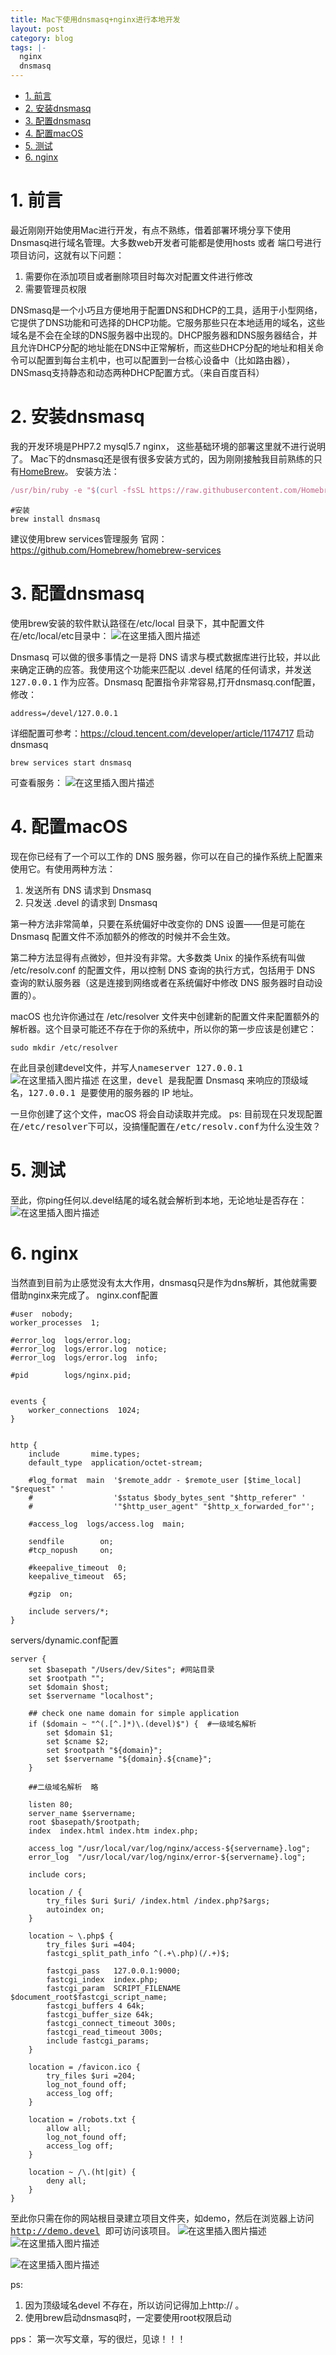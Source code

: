 ```yaml
---
title: Mac下使用dnsmasq+nginx进行本地开发
layout: post
category: blog
tags: |-
  nginx
  dnsmasq
---
```

<!-- TOC -->

- [1. 前言](#1-前言)
- [2. 安装dnsmasq](#2-安装dnsmasq)
- [3. 配置dnsmasq](#3-配置dnsmasq)
- [4. 配置macOS](#4-配置macos)
- [5. 测试](#5-测试)
- [6. nginx](#6-nginx)

<!-- /TOC -->
# 1. 前言
最近刚刚开始使用Mac进行开发，有点不熟练，借着部署环境分享下使用Dnsmasq进行域名管理。大多数web开发者可能都是使用hosts 或者 端口号进行项目访问，这就有以下问题：
1. 需要你在添加项目或者删除项目时每次对配置文件进行修改
2. 需要管理员权限

DNSmasq是一个小巧且方便地用于配置DNS和DHCP的工具，适用于小型网络，它提供了DNS功能和可选择的DHCP功能。它服务那些只在本地适用的域名，这些域名是不会在全球的DNS服务器中出现的。DHCP服务器和DNS服务器结合，并且允许DHCP分配的地址能在DNS中正常解析，而这些DHCP分配的地址和相关命令可以配置到每台主机中，也可以配置到一台核心设备中（比如路由器），DNSmasq支持静态和动态两种DHCP配置方式。（来自百度百科）

# 2. 安装dnsmasq
我的开发环境是PHP7.2 mysql5.7 nginx， 这些基础环境的部署这里就不进行说明了。
Mac下的dnsmasq还是很有很多安装方式的，因为刚刚接触我目前熟练的只有[HomeBrew](https://brew.sh/)。
安装方法：
```javascript
/usr/bin/ruby -e "$(curl -fsSL https://raw.githubusercontent.com/Homebrew/install/master/install)"
```

```
#安装
brew install dnsmasq
```
建议使用brew services管理服务
官网：https://github.com/Homebrew/homebrew-services

# 3. 配置dnsmasq

使用brew安装的软件默认路径在/etc/local 目录下，其中配置文件在/etc/local/etc目录中：
![在这里插入图片描述](https://archerzdip.github.io/assets/post/20190110120540296.png)

Dnsmasq 可以做的很多事情之一是将 DNS 请求与模式数据库进行比较，并以此来确定正确的应答。我使用这个功能来匹配以 .devel 结尾的任何请求，并发送 <kbd>127.0.0.1</kbd> 作为应答。Dnsmasq 配置指令非常容易,打开dnsmasq.conf配置，修改：
```
address=/devel/127.0.0.1
```
详细配置可参考：https://cloud.tencent.com/developer/article/1174717
启动dnsmasq
```
brew services start dnsmasq
```
可查看服务：
![在这里插入图片描述](https://archerzdip.github.io/assets/post/20190110121308943.png)

# 4. 配置macOS
现在你已经有了一个可以工作的 DNS 服务器，你可以在自己的操作系统上配置来使用它。有使用两种方法：

1. 发送所有 DNS 请求到 Dnsmasq
2. 只发送 .devel 的请求到 Dnsmasq

第一种方法非常简单，只要在系统偏好中改变你的 DNS 设置——但是可能在 Dnsmasq 配置文件不添加额外的修改的时候并不会生效。

第二种方法显得有点微妙，但并没有非常。大多数类 Unix 的操作系统有叫做 /etc/resolv.conf 的配置文件，用以控制 DNS 查询的执行方式，包括用于 DNS 查询的默认服务器（这是连接到网络或者在系统偏好中修改 DNS 服务器时自动设置的）。

macOS 也允许你通过在 /etc/resolver 文件夹中创建新的配置文件来配置额外的解析器。这个目录可能还不存在于你的系统中，所以你的第一步应该是创建它：

```
sudo mkdir /etc/resolver
```
在此目录创建devel文件，并写人<kbd>nameserver 127.0.0.1</kbd>
![在这里插入图片描述](https://archerzdip.github.io/assets/post/20190110121843213.png)
在这里，<kbd>devel </kbd>是我配置 Dnsmasq 来响应的顶级域名，<kbd>127.0.0.1 </kbd>是要使用的服务器的 IP 地址。

一旦你创建了这个文件，macOS 将会自动读取并完成。
ps: 目前现在只发现配置在<kbd>/etc/resolver</kbd>下可以，没搞懂配置在<kbd>/etc/resolv.conf</kbd>为什么没生效？

# 5. 测试
至此，你ping任何以.devel结尾的域名就会解析到本地，无论地址是否存在：
![在这里插入图片描述](https://archerzdip.github.io/assets/post/20190110122347860.png)

# 6. nginx
当然直到目前为止感觉没有太大作用，dnsmasq只是作为dns解析，其他就需要借助nginx来完成了。
nginx.conf配置
```
#user  nobody;
worker_processes  1;  

#error_log  logs/error.log;
#error_log  logs/error.log  notice;
#error_log  logs/error.log  info;

#pid        logs/nginx.pid;


events {
    worker_connections  1024;
}


http {
    include       mime.types;
    default_type  application/octet-stream;

    #log_format  main  '$remote_addr - $remote_user [$time_local] "$request" '
    #                  '$status $body_bytes_sent "$http_referer" '
    #                  '"$http_user_agent" "$http_x_forwarded_for"';

    #access_log  logs/access.log  main;

    sendfile        on; 
    #tcp_nopush     on;

    #keepalive_timeout  0;
    keepalive_timeout  65; 

    #gzip  on;

    include servers/*;
}
```
servers/dynamic.conf配置
```
server {
    set $basepath "/Users/dev/Sites"; #网站目录
    set $rootpath ""; 
    set $domain $host;
    set $servername "localhost";

    ## check one name domain for simple application
    if ($domain ~ "^(.[^.]*)\.(devel)$") {  #一级域名解析
        set $domain $1; 
        set $cname $2; 
        set $rootpath "${domain}";
        set $servername "${domain}.${cname}";
    }  

    ##二级域名解析  略

    listen 80; 
    server_name $servername;
    root $basepath/$rootpath;
    index  index.html index.htm index.php;

    access_log "/usr/local/var/log/nginx/access-${servername}.log";
    error_log  "/usr/local/var/log/nginx/error-${servername}.log";

    include cors;

    location / { 
        try_files $uri $uri/ /index.html /index.php?$args;
        autoindex on; 
    }   

    location ~ \.php$ {
        try_files $uri =404;
        fastcgi_split_path_info ^(.+\.php)(/.+)$;

        fastcgi_pass   127.0.0.1:9000;
        fastcgi_index  index.php;
        fastcgi_param  SCRIPT_FILENAME    $document_root$fastcgi_script_name;
        fastcgi_buffers 4 64k;
        fastcgi_buffer_size 64k;
        fastcgi_connect_timeout 300s;
        fastcgi_read_timeout 300s;
        include fastcgi_params;
    }   

    location = /favicon.ico {
        try_files $uri =204;
        log_not_found off;
        access_log off;
    }   

    location = /robots.txt {
        allow all;
        log_not_found off;
        access_log off;
    }   

    location ~ /\.(ht|git) {
        deny all;
    }   
}
```
至此你只需在你的网站根目录建立项目文件夹，如demo，然后在浏览器上访问<kbd>http://demo.devel </kbd> 即可访问该项目。 
![在这里插入图片描述](https://archerzdip.github.io/assets/post/20190110123551962.png)
![在这里插入图片描述](https://archerzdip.github.io/assets/post/20190110123620397.png)

![在这里插入图片描述](https://archerzdip.github.io/assets/post/20190110123735609.png)

ps: 
1. 因为顶级域名devel 不存在，所以访问记得加上http:// 。
2. 使用brew启动dnsmasq时，一定要使用root权限启动

pps： 第一次写文章，写的很烂，见谅！！！